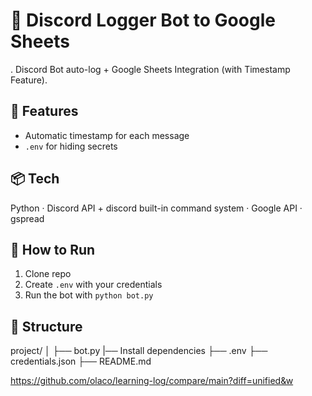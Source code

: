 # 📝 Discord Logger Bot to Google Sheets

.
Discord Bot auto-log + Google Sheets Integration (with Timestamp Feature).

## 🚀 Features
- Automatic timestamp for each message
- `.env` for hiding secrets

## 📦 Tech
Python · Discord API + discord built-in command system · Google API · gspread

## 🔧 How to Run

1. Clone repo
2. Create `.env` with your credentials
3. Run the bot with `python bot.py`

## 📂 Structure

project/
│
├── bot.py
|── Install dependencies
├── .env
├── credentials.json
├── README.md


https://github.com/olaco/learning-log/compare/main?diff=unified&w
